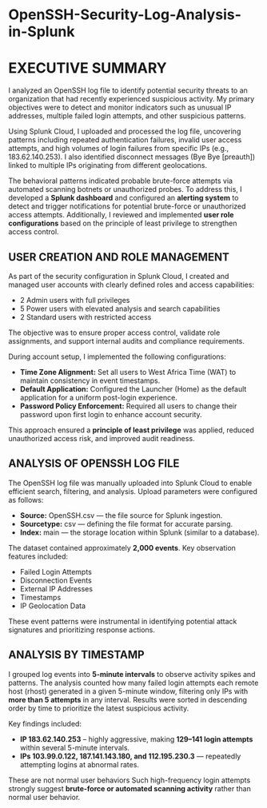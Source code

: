 # OpenSSH-Security-Log-Analysis-in-Splunk
# EXECUTIVE SUMMARY

I analyzed an OpenSSH log file to identify potential security threats to an organization that had recently experienced suspicious activity. My primary objectives were to detect and monitor indicators such as unusual IP addresses, multiple failed login attempts, and other suspicious patterns.

Using Splunk Cloud, I uploaded and processed the log file, uncovering patterns including repeated authentication failures, invalid user access attempts, and high volumes of login failures from specific IPs (e.g., 183.62.140.253). I also identified disconnect messages (Bye Bye [preauth]) linked to multiple IPs originating from different geolocations.

The behavioral patterns indicated probable brute-force attempts via automated scanning botnets or unauthorized probes. To address this, I developed a **Splunk dashboard** and configured an **alerting system** to detect and trigger notifications for potential brute-force or unauthorized access attempts. Additionally, I reviewed and implemented **user role configurations** based on the principle of least privilege to strengthen access control.

## USER CREATION AND ROLE MANAGEMENT

As part of the security configuration in Splunk Cloud, I created and managed user accounts with clearly defined roles and access capabilities:

*   2 Admin users with full privileges
*   5 Power users with elevated analysis and search capabilities
*   2 Standard users with restricted access

The objective was to ensure proper access control, validate role assignments, and support internal audits and compliance requirements.

During account setup, I implemented the following configurations:

*   **Time Zone Alignment:** Set all users to West Africa Time (WAT) to maintain consistency in event timestamps.
*   **Default Application:** Configured the Launcher (Home) as the default application for a uniform post-login experience.
*   **Password Policy Enforcement:** Required all users to change their password upon first login to enhance account security.

This approach ensured a **principle of least privilege** was applied, reduced unauthorized access risk, and improved audit readiness.

## ANALYSIS OF OPENSSH LOG FILE

The OpenSSH log file was manually uploaded into Splunk Cloud to enable efficient search, filtering, and analysis. Upload parameters were configured as follows:

*   **Source:** OpenSSH.csv — the file source for Splunk ingestion.
*   **Sourcetype:** csv — defining the file format for accurate parsing.
*   **Index:** main — the storage location within Splunk (similar to a database).

The dataset contained approximately **2,000 events**. Key observation features included:

*   Failed Login Attempts
*   Disconnection Events
*   External IP Addresses
*   Timestamps
*   IP Geolocation Data

These event patterns were instrumental in identifying potential attack signatures and prioritizing response actions.

## ANALYSIS BY TIMESTAMP

I grouped log events into **5-minute intervals** to observe activity spikes and patterns. The analysis counted how many failed login attempts each remote host (rhost) generated in a given 5-minute window, filtering only IPs with **more than 5 attempts** in any interval. Results were sorted in descending order by time to prioritize the latest suspicious activity.

Key findings included:

*   **IP 183.62.140.253** – highly aggressive, making **129–141 login attempts** within several 5-minute intervals.
*   **IPs 103.99.0.122, 187.141.143.180, and 112.195.230.3** — repeatedly attempting logins at abnormal rates.

These are not normal user behaviors Such high-frequency login attempts strongly suggest **brute-force or automated scanning activity** rather than normal user behavior.

